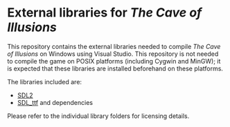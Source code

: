 # External libraries for *The Cave of Illusions*

This repository contains the external libraries needed to compile *The Cave of Illusions* on Windows using Visual Studio. This repository is not needed to compile the game on POSIX platforms (including Cygwin and MinGW); it is expected that these libraries are installed beforehand on these platforms.

The libraries included are:
- [SDL2](https://www.libsdl.org/)
- [SDL_ttf](https://www.libsdl.org/projects/SDL_ttf/) and dependencies

Please refer to the individual library folders for licensing details.
